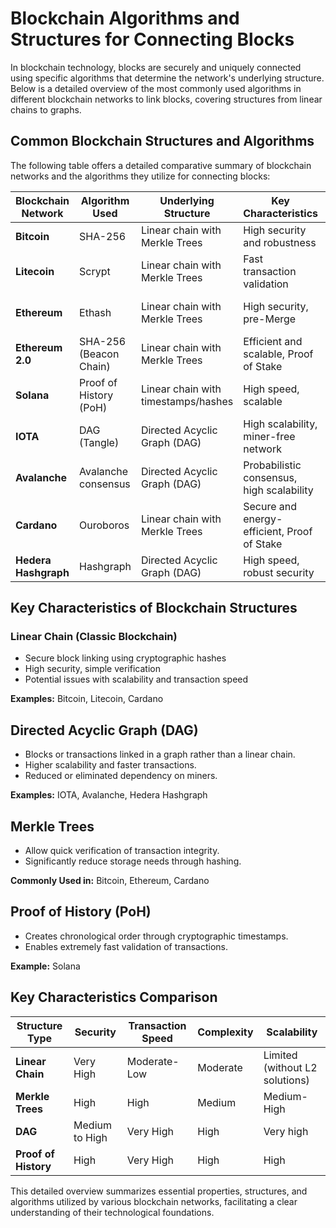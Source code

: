 # Blockchain Algorithms and Structures for Connecting Blocks

In blockchain technology, blocks are securely and uniquely connected using specific algorithms that determine the network's underlying structure. Below is a detailed overview of the most commonly used algorithms in different blockchain networks to link blocks, covering structures from linear chains to graphs.

## Common Blockchain Structures and Algorithms

The following table offers a detailed comparative summary of blockchain networks and the algorithms they utilize for connecting blocks:

| Blockchain Network | Algorithm Used           | Underlying Structure                   | Key Characteristics                           | Hash Algorithm        |
|--------------------|--------------------------|-------------------------------------|-----------------------------------------------|-----------------------|
| **Bitcoin**        | SHA-256                  | Linear chain with Merkle Trees       | High security and robustness                  | SHA-256               |
| **Litecoin**       | Scrypt                   | Linear chain with Merkle Trees       | Fast transaction validation                   | Scrypt                |
| **Ethereum**       | Ethash                   | Linear chain with Merkle Trees       | High security, pre-Merge                      | Ethash (SHA-3 variant)|
| **Ethereum 2.0**   | SHA-256 (Beacon Chain)   | Linear chain with Merkle Trees       | Efficient and scalable, Proof of Stake        | SHA-256               |
| **Solana**         | Proof of History (PoH)   | Linear chain with timestamps/hashes  | High speed, scalable                         | SHA-256 (modified)    |
| **IOTA**           | DAG (Tangle)             | Directed Acyclic Graph (DAG)         | High scalability, miner-free network          | Curl-P-81             |
| **Avalanche**      | Avalanche consensus      | Directed Acyclic Graph (DAG)         | Probabilistic consensus, high scalability     | SHA-256 and variants  |
| **Cardano**        | Ouroboros                | Linear chain with Merkle Trees       | Secure and energy-efficient, Proof of Stake   | SHA-256               |
| **Hedera Hashgraph** | Hashgraph               | Directed Acyclic Graph (DAG)         | High speed, robust security                  | SHA-384               |

## Key Characteristics of Blockchain Structures

### Linear Chain (Classic Blockchain)
- Secure block linking using cryptographic hashes
- High security, simple verification
- Potential issues with scalability and transaction speed

**Examples:** Bitcoin, Litecoin, Cardano

## Directed Acyclic Graph (DAG)

- Blocks or transactions linked in a graph rather than a linear chain.
- Higher scalability and faster transactions.
- Reduced or eliminated dependency on miners.

**Examples:** IOTA, Avalanche, Hedera Hashgraph

## Merkle Trees

- Allow quick verification of transaction integrity.
- Significantly reduce storage needs through hashing.

**Commonly Used in:** Bitcoin, Ethereum, Cardano

## Proof of History (PoH)

- Creates chronological order through cryptographic timestamps.
- Enables extremely fast validation of transactions.

**Example:** Solana

## Key Characteristics Comparison

| Structure Type           | Security          | Transaction Speed | Complexity      | Scalability          |
|--------------------------|-------------------|-------------------|-----------------|----------------------|
| **Linear Chain**         | Very High         | Moderate-Low      | Moderate        | Limited (without L2 solutions) |
| **Merkle Trees**         | High              | High              | Medium          | Medium-High          |
| **DAG**                  | Medium to High    | Very High         | High            | Very high            |
| **Proof of History**     | High              | Very High         | High            | High                 |

This detailed overview summarizes essential properties, structures, and algorithms utilized by various blockchain networks, facilitating a clear understanding of their technological foundations.

